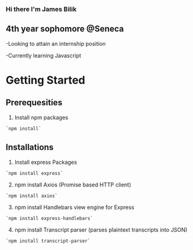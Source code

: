 ### Hi there I'm James Bilik

## 4th year sophomore @Seneca
-Looking to attain an internship position

-Currently learning Javascript

# **Getting Started**

## Prerequesities

  1. Install npm packages
    
    `npm install`
    
## Installations

  1. Install express Packages
    
    `npm install express`
  
  2. npm install Axios (Promise based HTTP client)
    
    `npm install axios`
 
  3. npm install Handlebars view engine for Express
    
    `npm install express-handlebars`
  
  4. npm install Transcript parser (parses plaintext transcripts into JSON)
    
    `npm install transcript-parser`
  
